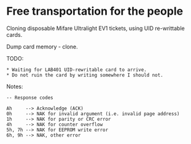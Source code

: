 # Free transportation for the people

Cloning disposable Mifare Ultralight EV1 tickets, using UID re-writtable cards.

Dump card memory - clone.

TODO:

```
* Waiting for LAB401 UID-rewritable card to arrive.
* Do not ruin the card by writing somewhere I should not.
```

Notes:

```
-- Response codes

Ah     --> Acknowledge (ACK)
0h     --> NAK for invalid argument (i.e. invalid page address)
1h     --> NAK for parity or CRC error
4h     --> NAK for counter overflow
5h, 7h --> NAK for EEPROM write error
6h, 9h --> NAK, other error
```
